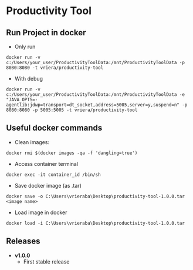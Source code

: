 # Productivity Tool

## Run Project in docker
- Only run
```
docker run -v c:/Users/your_user/ProductivityToolData:/mnt/ProductivityToolData -p 8080:8080 -t vriera/productivity-tool
```
- With debug
```
docker run -v c:/Users/your_user/ProductivityToolData:/mnt/ProductivityToolData -e "JAVA_OPTS=-agentlib:jdwp=transport=dt_socket,address=5005,server=y,suspend=n" -p 8080:8080 -p 5005:5005 -t vriera/productivity-tool
```

## Useful docker commands
- Clean <none> images:
```
docker rmi $(docker images -qa -f 'dangling=true')
```
- Access container terminal
```
docker exec -it container_id /bin/sh
```
- Save docker image (as .tar)
```
docker save -o C:\Users\vrieraba\Desktop\productivity-tool-1.0.0.tar <image name>
```
- Load image in docker
```
docker load -i C:\Users\vrieraba\Desktop\productivity-tool-1.0.0.tar
```

## Releases
- **v1.0.0**
    - First stable release

